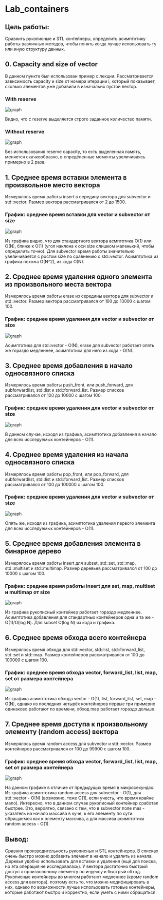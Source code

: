 # Lab_containers
## Цель работы: 
Сравнить рукописные и STL контейнеры, определить асимптотику работы различных методов, чтобы понять когда лучше использовать ту или иную структуру данных.

## 0. Capacity and size of vector
В данном пункте был использован пример с лекции. Рассматривается зависимость capacity и size от номера итерации i, который показывает, сколько элементов уже добавили в изначально пустой вектор.
### With reserve
![graph](0/img/vector_size_capacity_with_reserve.png)

Видно, что с reserve выделяется строго заданное количество памяти.
### Without reserve
![graph](0/img/vector_size_capacity_without_reserve.png)

Бeз использования reserve capacity, то есть выделенная память, меняется скачкообразно, в опредёленные моменты увеличиваясь примерно в 2 раза.

## 1. Среднее время вставки элемента в произвольное место вектора
Измерялось время работы insert в середину вектора для subvector и std::vector<int>. Размер вектора рассматривался от 2 до 1500.
### График: среднее время вставки для vector и subvector от size
![graph](1/img/insert_comparison_size_from_2_to_1500.png)

Из графика видно, что для стандартного вектора асмптотика O(1) или O(N), ближе к O(1) (угол наклона к оси size слишком маленький, чтобы определить точно). Для subvector время работы значительно увеличивается с ростом size по сравнению с std::vector. Асимптотика из графика похожа O(N^2), из кода O(N).

## 2. Среднее время удаления одного элемента из произвольного места вектора
Измерялось время работы erase из середины вектора для subvector и std::vector<int>. Размер вектора рассматривался от 100 до 10000 с шагом 100.
### График: среднее время удаления для vector и subvector от size
![graph](2/img/erase_comparison_size_from_100_to_10000_step_100.png)

Асимптотика для std::vector - O(N), erase для subvector работает опять же гораздо медленнее, асимптотика для него из кода - O(N).

## 3. Среднее время добавления в начало односвязного списка
Измерялось время работы push_front, или push_forward, для subforwardlist, std::list и std::forward_list. Размер списков рассматривался от 100 до 10000 с шагом 100.
### График: среднее время удаления для vector и subvector от size
![graph](3/img/push_forward_comparison_size_from_100_to_10000_step_100.png)

В данном случае, исходя из графика, асимптотика добавления в начало для всех исследуемых контейнеров - O(1).

## 4. Среднее время удаления из начала односвязного списка
Измерялось время работы pop_front, или pop_forward, для subforwardlist, std::list и std::forward_list. Размер списков рассматривался от 100 до 100000 с шагом 100.
### График: среднее время удаления для vector и subvector от size
![graph](4/img/pop_forward_comparison_size_from_100_to_100000_step_100.png)

Опять же, исходя из графика, асимптотика удаления первого элемента для всех исследуемых контейнеров - O(1).

## 5. Среднее время добавления элемента в бинарное дерево
Измерялось время работы insert для subset, std::set, std::map, std::multiset и std::multimap. Размер деревьев рассматривался от 100 до 10000 с шагом 100.
### График: среднее время работы insert для set, map, multiset и multimap от size
![graph](5/img/insert_comparison_size_from_10_to_10000_step_10.png)

Из графика рукописный контейнер работает гораздо медленнее. Асимптотика добавления для стандартных контейнеров одна и та же - O(1)/O(log N). Для subset O(log N) из кода и графика.

## 6. Среднее время обхода всего контейнера
Измерялось время обхода для std::vector, std::list, std::forward_list, std::set и std::map. Размер контейнеров рассматривался от 100 до 100000 с шагом 100.
### График: среднее время обхода vector, forward_list, list, map, set от размера контейнера
![graph](6/img/walk_comparison_size_from_10_to_100000_step_100.png)

Из графика асимптотика обхода vector - O(1), list, forward_list, set, map - O(N), однако из последних четырёх контейнеров первые три примерно одинаково работают по времени, обход map работает гораздо дольше.

## 7. Среднее время доступа к произвольному элементу (random access) вектора
Измерялось время random access для subvector и std::vector. Размер контейнеров рассматривался от 100 до 99900 с шагом 100.
### График: среднее время обхода vector, forward_list, list, map, set от размера контейнера
![graph](7/img/access_comparison_size_from_100_to_99900_step_100.png)

На данном графике в отличие от предыдущих время в микросекундах.
Из графика асимптотика random access для subvector - O(1), для std::vector - O(N) (возможно, тоже O(1), если учесть, что время крайне мало). Интересно, что в данном случае рукописный контейнер сработал быстрее. Это, вероятно, связано с тем, что в subvector поле mas - указатель на начало массива в куче, к его элементу по сути обращаемся как к элементу массива, а для массива асимптотика random access - O(1).

## Вывод:
Сравнил производительность рукописных и STL контейнеров. В списках очень быстро можно добавить элемент в начало и удалить из начала.
Деревья удобно использовать для вставки и удаления (ещё для поиска, но эта операция не исследовалась). У вектора достаточно быстрый доступ к произвольному элементу по индексу и быстрый обход. Рукописные контейнеры во многом работают медленнее (кроме random access для вектора), поэтому есть то, что можно модифицировать в них, однако по возможности лучше использовать готовые контейнеры, которые работают быстро и корректно, если уметь с ними обращаться.
